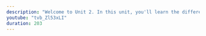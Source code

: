 ```yaml
---
description: "Welcome to Unit 2. In this unit, you'll learn the difference between the compilation phase and the interpretation phase of the JavaScript engine." 
youtube: "tvb_Zl53xLI" 
duration: 203 
---
```

